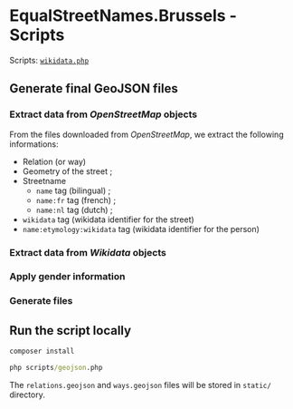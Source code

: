 # EqualStreetNames.Brussels - Scripts

Scripts: [`wikidata.php`](../../scripts/wikidata.php)

## Generate final GeoJSON files

### Extract data from _OpenStreetMap_ objects

From the files downloaded from _OpenStreetMap_, we extract the following informations:

- Relation (or way)
- Geometry of the street ;
- Streetname
  - `name` tag (bilingual) ;
  - `name:fr` tag (french) ;
  - `name:nl` tag (dutch) ;
- `wikidata` tag (wikidata identifier for the street)
- `name:etymology:wikidata` tag (wikidata identifier for the person)

### Extract data from _Wikidata_ objects

### Apply gender information

### Generate files

## Run the script locally

```cmd
composer install

php scripts/geojson.php
```

The `relations.geojson` and `ways.geojson` files will be stored in `static/` directory.
